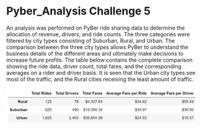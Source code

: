 # Pyber_Analysis Challenge 5

An analysis was performed on PyBer ride sharing data to determine the allocation of revenue, drivers, and ride counts. The three categories were filtered by city types consisting of Suburban, Rural, and Urban. The comparison between the three city types allows PyBer to understand the business details of the different areas and ultimately make decisions to increase future profits. The table below contains the complete comparison showing the ride data, driver count, total fares, and the corresponding averages on a rider and driver basis. It is seen that the Urban city types see most of the traffic, and the Rural cities receiving the least amount of traffic.

![](analysis/table.png)

